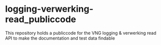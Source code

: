 # logging-verwerking-read_publiccode
This repository holds a publiccode for the VNG logging & verwerking read API to make the documentation and test data findable
